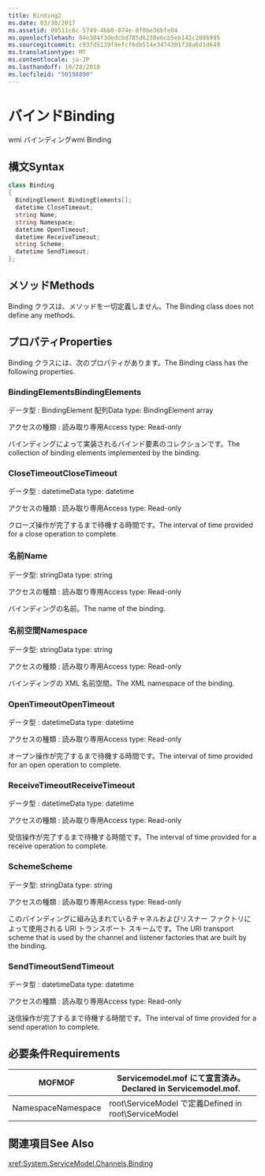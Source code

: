 ```yaml
---
title: Binding2
ms.date: 03/30/2017
ms.assetid: 09511c6c-5749-4bb0-874e-0f0be36bfe04
ms.openlocfilehash: 84e304f3dedcbd785d6238e6cb5eb142c288b995
ms.sourcegitcommit: c93fd5139f9efcf6db514e3474301738a6d1d649
ms.translationtype: MT
ms.contentlocale: ja-JP
ms.lasthandoff: 10/28/2018
ms.locfileid: "50198890"
---
```

# <a name="binding"></a><span data-ttu-id="1a4a2-102">バインド</span><span class="sxs-lookup"><span data-stu-id="1a4a2-102">Binding</span></span>
<span data-ttu-id="1a4a2-103">wmi バインディング</span><span class="sxs-lookup"><span data-stu-id="1a4a2-103">wmi Binding</span></span>  
  
## <a name="syntax"></a><span data-ttu-id="1a4a2-104">構文</span><span class="sxs-lookup"><span data-stu-id="1a4a2-104">Syntax</span></span>  
  
```csharp
class Binding  
{  
  BindingElement BindingElements[];  
  datetime CloseTimeout;  
  string Name;  
  string Namespace;  
  datetime OpenTimeout;  
  datetime ReceiveTimeout;  
  string Scheme;  
  datetime SendTimeout;  
};  
```  
  
## <a name="methods"></a><span data-ttu-id="1a4a2-105">メソッド</span><span class="sxs-lookup"><span data-stu-id="1a4a2-105">Methods</span></span>  
 <span data-ttu-id="1a4a2-106">Binding クラスは、メソッドを一切定義しません。</span><span class="sxs-lookup"><span data-stu-id="1a4a2-106">The Binding class does not define any methods.</span></span>  
  
## <a name="properties"></a><span data-ttu-id="1a4a2-107">プロパティ</span><span class="sxs-lookup"><span data-stu-id="1a4a2-107">Properties</span></span>  
 <span data-ttu-id="1a4a2-108">Binding クラスには、次のプロパティがあります。</span><span class="sxs-lookup"><span data-stu-id="1a4a2-108">The Binding class has the following properties.</span></span>  
  
### <a name="bindingelements"></a><span data-ttu-id="1a4a2-109">BindingElements</span><span class="sxs-lookup"><span data-stu-id="1a4a2-109">BindingElements</span></span>  
 <span data-ttu-id="1a4a2-110">データ型 : BindingElement 配列</span><span class="sxs-lookup"><span data-stu-id="1a4a2-110">Data type: BindingElement array</span></span>  
  
 <span data-ttu-id="1a4a2-111">アクセスの種類 : 読み取り専用</span><span class="sxs-lookup"><span data-stu-id="1a4a2-111">Access type: Read-only</span></span>  
  
 <span data-ttu-id="1a4a2-112">バインディングによって実装されるバインド要素のコレクションです。</span><span class="sxs-lookup"><span data-stu-id="1a4a2-112">The collection of binding elements implemented by the binding.</span></span>  
  
### <a name="closetimeout"></a><span data-ttu-id="1a4a2-113">CloseTimeout</span><span class="sxs-lookup"><span data-stu-id="1a4a2-113">CloseTimeout</span></span>  
 <span data-ttu-id="1a4a2-114">データ型 : datetime</span><span class="sxs-lookup"><span data-stu-id="1a4a2-114">Data type: datetime</span></span>  
  
 <span data-ttu-id="1a4a2-115">アクセスの種類 : 読み取り専用</span><span class="sxs-lookup"><span data-stu-id="1a4a2-115">Access type: Read-only</span></span>  
  
 <span data-ttu-id="1a4a2-116">クローズ操作が完了するまで待機する時間です。</span><span class="sxs-lookup"><span data-stu-id="1a4a2-116">The interval of time provided for a close operation to complete.</span></span>  
  
### <a name="name"></a><span data-ttu-id="1a4a2-117">名前</span><span class="sxs-lookup"><span data-stu-id="1a4a2-117">Name</span></span>  
 <span data-ttu-id="1a4a2-118">データ型: string</span><span class="sxs-lookup"><span data-stu-id="1a4a2-118">Data type: string</span></span>  
  
 <span data-ttu-id="1a4a2-119">アクセスの種類 : 読み取り専用</span><span class="sxs-lookup"><span data-stu-id="1a4a2-119">Access type: Read-only</span></span>  
  
 <span data-ttu-id="1a4a2-120">バインディングの名前。</span><span class="sxs-lookup"><span data-stu-id="1a4a2-120">The name of the binding.</span></span>  
  
### <a name="namespace"></a><span data-ttu-id="1a4a2-121">名前空間</span><span class="sxs-lookup"><span data-stu-id="1a4a2-121">Namespace</span></span>  
 <span data-ttu-id="1a4a2-122">データ型: string</span><span class="sxs-lookup"><span data-stu-id="1a4a2-122">Data type: string</span></span>  
  
 <span data-ttu-id="1a4a2-123">アクセスの種類 : 読み取り専用</span><span class="sxs-lookup"><span data-stu-id="1a4a2-123">Access type: Read-only</span></span>  
  
 <span data-ttu-id="1a4a2-124">バインディングの XML 名前空間。</span><span class="sxs-lookup"><span data-stu-id="1a4a2-124">The XML namespace of the binding.</span></span>  
  
### <a name="opentimeout"></a><span data-ttu-id="1a4a2-125">OpenTimeout</span><span class="sxs-lookup"><span data-stu-id="1a4a2-125">OpenTimeout</span></span>  
 <span data-ttu-id="1a4a2-126">データ型 : datetime</span><span class="sxs-lookup"><span data-stu-id="1a4a2-126">Data type: datetime</span></span>  
  
 <span data-ttu-id="1a4a2-127">アクセスの種類 : 読み取り専用</span><span class="sxs-lookup"><span data-stu-id="1a4a2-127">Access type: Read-only</span></span>  
  
 <span data-ttu-id="1a4a2-128">オープン操作が完了するまで待機する時間です。</span><span class="sxs-lookup"><span data-stu-id="1a4a2-128">The interval of time provided for an open operation to complete.</span></span>  
  
### <a name="receivetimeout"></a><span data-ttu-id="1a4a2-129">ReceiveTimeout</span><span class="sxs-lookup"><span data-stu-id="1a4a2-129">ReceiveTimeout</span></span>  
 <span data-ttu-id="1a4a2-130">データ型 : datetime</span><span class="sxs-lookup"><span data-stu-id="1a4a2-130">Data type: datetime</span></span>  
  
 <span data-ttu-id="1a4a2-131">アクセスの種類 : 読み取り専用</span><span class="sxs-lookup"><span data-stu-id="1a4a2-131">Access type: Read-only</span></span>  
  
 <span data-ttu-id="1a4a2-132">受信操作が完了するまで待機する時間です。</span><span class="sxs-lookup"><span data-stu-id="1a4a2-132">The interval of time provided for a receive operation to complete.</span></span>  
  
### <a name="scheme"></a><span data-ttu-id="1a4a2-133">Scheme</span><span class="sxs-lookup"><span data-stu-id="1a4a2-133">Scheme</span></span>  
 <span data-ttu-id="1a4a2-134">データ型: string</span><span class="sxs-lookup"><span data-stu-id="1a4a2-134">Data type: string</span></span>  
  
 <span data-ttu-id="1a4a2-135">アクセスの種類 : 読み取り専用</span><span class="sxs-lookup"><span data-stu-id="1a4a2-135">Access type: Read-only</span></span>  
  
 <span data-ttu-id="1a4a2-136">このバインディングに組み込まれているチャネルおよびリスナー ファクトリによって使用される URI トランスポート スキームです。</span><span class="sxs-lookup"><span data-stu-id="1a4a2-136">The URI transport scheme that is used by the channel and listener factories that are built by the binding.</span></span>  
  
### <a name="sendtimeout"></a><span data-ttu-id="1a4a2-137">SendTimeout</span><span class="sxs-lookup"><span data-stu-id="1a4a2-137">SendTimeout</span></span>  
 <span data-ttu-id="1a4a2-138">データ型 : datetime</span><span class="sxs-lookup"><span data-stu-id="1a4a2-138">Data type: datetime</span></span>  
  
 <span data-ttu-id="1a4a2-139">アクセスの種類 : 読み取り専用</span><span class="sxs-lookup"><span data-stu-id="1a4a2-139">Access type: Read-only</span></span>  
  
 <span data-ttu-id="1a4a2-140">送信操作が完了するまで待機する時間です。</span><span class="sxs-lookup"><span data-stu-id="1a4a2-140">The interval of time provided for a send operation to complete.</span></span>  
  
## <a name="requirements"></a><span data-ttu-id="1a4a2-141">必要条件</span><span class="sxs-lookup"><span data-stu-id="1a4a2-141">Requirements</span></span>  
  
|<span data-ttu-id="1a4a2-142">MOF</span><span class="sxs-lookup"><span data-stu-id="1a4a2-142">MOF</span></span>|<span data-ttu-id="1a4a2-143">Servicemodel.mof にて宣言済み。</span><span class="sxs-lookup"><span data-stu-id="1a4a2-143">Declared in Servicemodel.mof.</span></span>|  
|---------|-----------------------------------|  
|<span data-ttu-id="1a4a2-144">Namespace</span><span class="sxs-lookup"><span data-stu-id="1a4a2-144">Namespace</span></span>|<span data-ttu-id="1a4a2-145">root\ServiceModel で定義</span><span class="sxs-lookup"><span data-stu-id="1a4a2-145">Defined in root\ServiceModel</span></span>|  
  
## <a name="see-also"></a><span data-ttu-id="1a4a2-146">関連項目</span><span class="sxs-lookup"><span data-stu-id="1a4a2-146">See Also</span></span>  
 <xref:System.ServiceModel.Channels.Binding>
